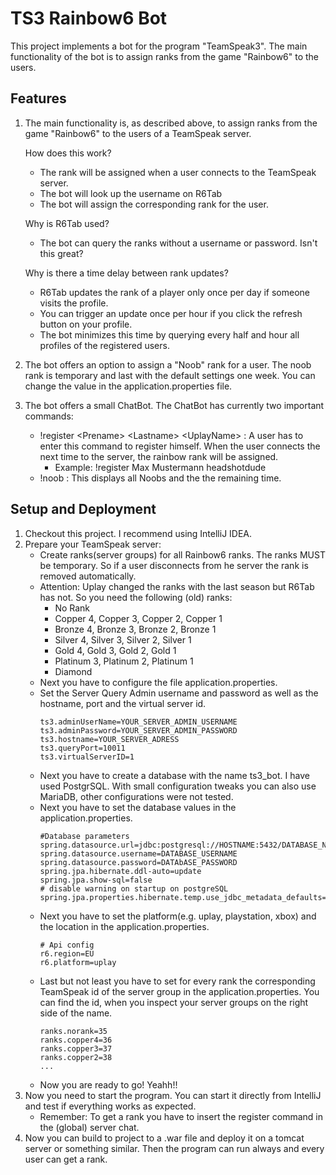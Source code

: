 # TS3 Rainbow6 Bot
This project implements a bot for the program "TeamSpeak3". The main functionality of the bot 
is to assign ranks from the game "Rainbow6" to the users.

## Features
1. The main functionality is, as described above, to assign ranks from the game "Rainbow6" to the users
of a TeamSpeak server. 
    
    How does this work?
    * The rank will be assigned when a user connects to the TeamSpeak server.
    * The bot will look up the username on R6Tab
    * The bot will assign the corresponding rank for the user.
    
    Why is R6Tab used?
    * The bot can query the ranks without a username or password. Isn't this great?
    
    Why is there a time delay between rank updates?
    * R6Tab updates the rank of a player only once per day if someone visits the profile.
    * You can trigger an update once per hour if you click the refresh button on your profile.
    * The bot minimizes this time by querying every half and hour all profiles of the registered users.
    
2. The bot offers an option to assign a "Noob" rank for a user. The noob rank is temporary and last
with the default settings one week. You can change the value in the application.properties file.

3. The bot offers a small ChatBot. The ChatBot has currently two important commands:
    * !register \<Prename> \<Lastname> \<UplayName> : A user has to enter this command to register himself.
    When the user connects the next time to the server, the rainbow rank will be assigned.
        * Example: !register Max Mustermann headshotdude
    *  !noob : This displays all Noobs and the the remaining time.
    

## Setup and Deployment
1. Checkout this project. I recommend using IntelliJ IDEA. 
2. Prepare your TeamSpeak server:
    * Create ranks(server groups) for all Rainbow6 ranks. The ranks MUST be temporary. So if a user disconnects from he server
    the rank is removed automatically. 
    * Attention: Uplay changed the ranks with the last season but R6Tab has not. So you need the following (old) ranks:
        * No Rank
        * Copper 4, Copper 3, Copper 2, Copper 1
        * Bronze 4, Bronze 3, Bronze 2, Bronze 1
        * Silver 4, Silver 3, Silver 2, Silver 1
        * Gold 4, Gold 3, Gold 2, Gold 1
        * Platinum 3, Platinum 2, Platinum 1
        * Diamond
    * Next you have to configure the file application.properties.
    * Set the Server Query Admin username and password as well as the hostname, port and the virtual server id.
        ```
        ts3.adminUserName=YOUR_SERVER_ADMIN_USERNAME
        ts3.adminPassword=YOUR_SERVER_ADMIN_PASSWORD
        ts3.hostname=YOUR_SERVER_ADRESS
        ts3.queryPort=10011
        ts3.virtualServerID=1
        ```
   * Next you have to create a database with the name ts3_bot. I have used PostgrSQL. With small configuration tweaks you can also use MariaDB, other configurations were not tested.
   * Next you have to set the database values in the application.properties.
        ```
        #Database parameters
        spring.datasource.url=jdbc:postgresql://HOSTNAME:5432/DATABASE_NAME
        spring.datasource.username=DATABASE_USERNAME
        spring.datasource.password=DATAbASE_PASSWORD
        spring.jpa.hibernate.ddl-auto=update
        spring.jpa.show-sql=false
        # disable warning on startup on postgreSQL
        spring.jpa.properties.hibernate.temp.use_jdbc_metadata_defaults=false
        ```   
   * Next you have to set the platform(e.g. uplay, playstation, xbox) and the location in the application.properties.
        ```
        # Api config
        r6.region=EU
        r6.platform=uplay          
        ```
   * Last but not least you have to set for every rank the corresponding TeamSpeak id of the server group in 
   the application.properties. You can find the id, when you inspect your server groups on the right side of the name.
        ```
        ranks.norank=35 
        ranks.copper4=36
        ranks.copper3=37
        ranks.copper2=38
        ...
        ```
   * Now you are ready to go! Yeahh!!
3. Now you need to start the program. You can start it directly from IntelliJ and test if everything works
as expected. 
   * Remember: To get a rank you have to insert the register command in the (global) server chat. 
4. Now you can build to project to a .war file and deploy it on a tomcat server or something similar.
Then the program can run always and every user can get a rank.
   
 
     
